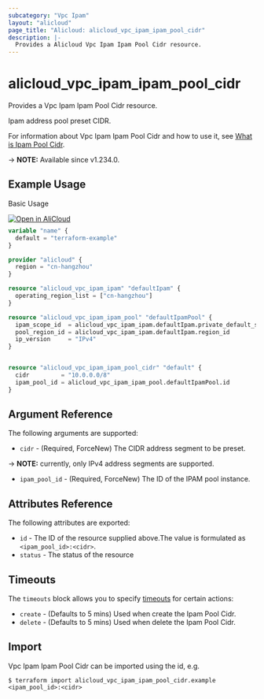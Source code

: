 ```yaml
---
subcategory: "Vpc Ipam"
layout: "alicloud"
page_title: "Alicloud: alicloud_vpc_ipam_ipam_pool_cidr"
description: |-
  Provides a Alicloud Vpc Ipam Ipam Pool Cidr resource.
---
```


# alicloud_vpc_ipam_ipam_pool_cidr

Provides a Vpc Ipam Ipam Pool Cidr resource.

Ipam address pool preset CIDR.

For information about Vpc Ipam Ipam Pool Cidr and how to use it, see [What is Ipam Pool Cidr](https://www.alibabacloud.com/help/en/).

-> **NOTE:** Available since v1.234.0.

## Example Usage

Basic Usage

<div style="display: block;margin-bottom: 40px;"><div class="oics-button" style="float: right;position: absolute;margin-bottom: 10px;">
  <a href="https://api.aliyun.com/terraform?resource=alicloud_vpc_ipam_ipam_pool_cidr&exampleId=2bdf0a0e-120f-0618-a92c-ba0a26dc8d1d4cbc241d&activeTab=example&spm=docs.r.vpc_ipam_ipam_pool_cidr.0.2bdf0a0e12&intl_lang=EN_US" target="_blank">
    <img alt="Open in AliCloud" src="https://img.alicdn.com/imgextra/i1/O1CN01hjjqXv1uYUlY56FyX_!!6000000006049-55-tps-254-36.svg" style="max-height: 44px; max-width: 100%;">
  </a>
</div></div>

```terraform
variable "name" {
  default = "terraform-example"
}

provider "alicloud" {
  region = "cn-hangzhou"
}

resource "alicloud_vpc_ipam_ipam" "defaultIpam" {
  operating_region_list = ["cn-hangzhou"]
}

resource "alicloud_vpc_ipam_ipam_pool" "defaultIpamPool" {
  ipam_scope_id  = alicloud_vpc_ipam_ipam.defaultIpam.private_default_scope_id
  pool_region_id = alicloud_vpc_ipam_ipam.defaultIpam.region_id
  ip_version     = "IPv4"
}


resource "alicloud_vpc_ipam_ipam_pool_cidr" "default" {
  cidr         = "10.0.0.0/8"
  ipam_pool_id = alicloud_vpc_ipam_ipam_pool.defaultIpamPool.id
}
```

## Argument Reference

The following arguments are supported:
* `cidr` - (Required, ForceNew) The CIDR address segment to be preset.

-> **NOTE:**  currently, only IPv4 address segments are supported.

* `ipam_pool_id` - (Required, ForceNew) The ID of the IPAM pool instance.

## Attributes Reference

The following attributes are exported:
* `id` - The ID of the resource supplied above.The value is formulated as `<ipam_pool_id>:<cidr>`.
* `status` - The status of the resource

## Timeouts

The `timeouts` block allows you to specify [timeouts](https://www.terraform.io/docs/configuration-0-11/resources.html#timeouts) for certain actions:
* `create` - (Defaults to 5 mins) Used when create the Ipam Pool Cidr.
* `delete` - (Defaults to 5 mins) Used when delete the Ipam Pool Cidr.

## Import

Vpc Ipam Ipam Pool Cidr can be imported using the id, e.g.

```shell
$ terraform import alicloud_vpc_ipam_ipam_pool_cidr.example <ipam_pool_id>:<cidr>
```